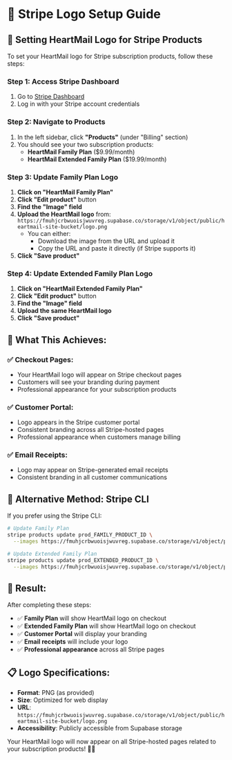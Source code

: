 # 🎨 Stripe Logo Setup Guide

## 🎯 **Setting HeartMail Logo for Stripe Products**

To set your HeartMail logo for Stripe subscription products, follow these steps:

### **Step 1: Access Stripe Dashboard**
1. Go to [Stripe Dashboard](https://dashboard.stripe.com)
2. Log in with your Stripe account credentials

### **Step 2: Navigate to Products**
1. In the left sidebar, click **"Products"** (under "Billing" section)
2. You should see your two subscription products:
   - **HeartMail Family Plan** ($9.99/month)
   - **HeartMail Extended Family Plan** ($19.99/month)

### **Step 3: Update Family Plan Logo**
1. **Click on "HeartMail Family Plan"**
2. **Click "Edit product"** button
3. **Find the "Image" field**
4. **Upload the HeartMail logo** from: `https://fmuhjcrbwuoisjwuvreg.supabase.co/storage/v1/object/public/heartmail-site-bucket/logo.png`
   - You can either:
     - Download the image from the URL and upload it
     - Copy the URL and paste it directly (if Stripe supports it)
5. **Click "Save product"**

### **Step 4: Update Extended Family Plan Logo**
1. **Click on "HeartMail Extended Family Plan"**
2. **Click "Edit product"** button
3. **Find the "Image" field**
4. **Upload the same HeartMail logo**
5. **Click "Save product"**

## 🎯 **What This Achieves:**

### **✅ Checkout Pages:**
- Your HeartMail logo will appear on Stripe checkout pages
- Customers will see your branding during payment
- Professional appearance for your subscription products

### **✅ Customer Portal:**
- Logo appears in the Stripe customer portal
- Consistent branding across all Stripe-hosted pages
- Professional appearance when customers manage billing

### **✅ Email Receipts:**
- Logo may appear on Stripe-generated email receipts
- Consistent branding in all customer communications

## 🔧 **Alternative Method: Stripe CLI**

If you prefer using the Stripe CLI:

```bash
# Update Family Plan
stripe products update prod_FAMILY_PRODUCT_ID \
  --images https://fmuhjcrbwuoisjwuvreg.supabase.co/storage/v1/object/public/heartmail-site-bucket/logo.png

# Update Extended Family Plan  
stripe products update prod_EXTENDED_PRODUCT_ID \
  --images https://fmuhjcrbwuoisjwuvreg.supabase.co/storage/v1/object/public/heartmail-site-bucket/logo.png
```

## 🎉 **Result:**

After completing these steps:
- ✅ **Family Plan** will show HeartMail logo on checkout
- ✅ **Extended Family Plan** will show HeartMail logo on checkout
- ✅ **Customer Portal** will display your branding
- ✅ **Email receipts** will include your logo
- ✅ **Professional appearance** across all Stripe pages

## 📋 **Logo Specifications:**

- **Format**: PNG (as provided)
- **Size**: Optimized for web display
- **URL**: `https://fmuhjcrbwuoisjwuvreg.supabase.co/storage/v1/object/public/heartmail-site-bucket/logo.png`
- **Accessibility**: Publicly accessible from Supabase storage

Your HeartMail logo will now appear on all Stripe-hosted pages related to your subscription products! 🚀💕
